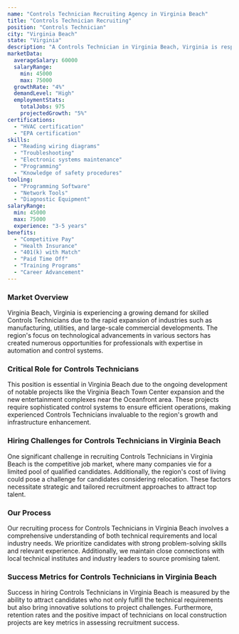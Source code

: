 ```yaml
---
name: "Controls Technician Recruiting Agency in Virginia Beach"
title: "Controls Technician Recruiting"
position: "Controls Technician"
city: "Virginia Beach"
state: "Virginia"
description: "A Controls Technician in Virginia Beach, Virginia is responsible for installing, maintaining, and troubleshooting control systems and their components."
marketData:
  averageSalary: 60000
  salaryRange:
    min: 45000
    max: 75000
  growthRate: "4%"
  demandLevel: "High"
  employmentStats:
    totalJobs: 975
    projectedGrowth: "5%"
certifications:
  - "HVAC certification"
  - "EPA certification"
skills:
  - "Reading wiring diagrams"
  - "Troubleshooting"
  - "Electronic systems maintenance"
  - "Programming"
  - "Knowledge of safety procedures"
tooling:
  - "Programming Software"
  - "Network Tools"
  - "Diagnostic Equipment"
salaryRange:
  min: 45000
  max: 75000
  experience: "3-5 years"
benefits:
  - "Competitive Pay"
  - "Health Insurance"
  - "401(k) with Match"
  - "Paid Time Off"
  - "Training Programs"
  - "Career Advancement"
---
```


### Market Overview
Virginia Beach, Virginia is experiencing a growing demand for skilled Controls Technicians due to the rapid expansion of industries such as manufacturing, utilities, and large-scale commercial developments. The region's focus on technological advancements in various sectors has created numerous opportunities for professionals with expertise in automation and control systems.

### Critical Role for Controls Technicians
This position is essential in Virginia Beach due to the ongoing development of notable projects like the Virginia Beach Town Center expansion and the new entertainment complexes near the Oceanfront area. These projects require sophisticated control systems to ensure efficient operations, making experienced Controls Technicians invaluable to the region's growth and infrastructure enhancement.

### Hiring Challenges for Controls Technicians in Virginia Beach
One significant challenge in recruiting Controls Technicians in Virginia Beach is the competitive job market, where many companies vie for a limited pool of qualified candidates. Additionally, the region's cost of living could pose a challenge for candidates considering relocation. These factors necessitate strategic and tailored recruitment approaches to attract top talent.

### Our Process
Our recruiting process for Controls Technicians in Virginia Beach involves a comprehensive understanding of both technical requirements and local industry needs. We prioritize candidates with strong problem-solving skills and relevant experience. Additionally, we maintain close connections with local technical institutes and industry leaders to source promising talent.

### Success Metrics for Controls Technicians in Virginia Beach
Success in hiring Controls Technicians in Virginia Beach is measured by the ability to attract candidates who not only fulfill the technical requirements but also bring innovative solutions to project challenges. Furthermore, retention rates and the positive impact of technicians on local construction projects are key metrics in assessing recruitment success.